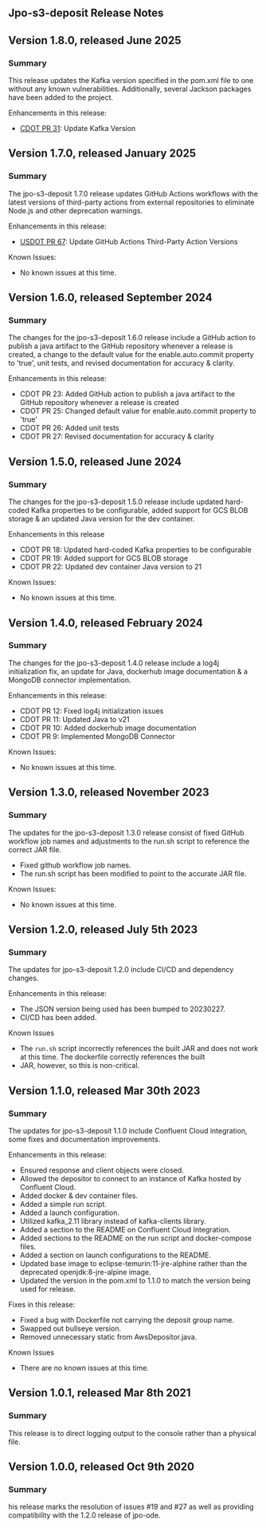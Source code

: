 Jpo-s3-deposit Release Notes
----------------------------

Version 1.8.0, released June 2025
----------------------------------------
### **Summary**
This release updates the Kafka version specified in the pom.xml file to one without any known vulnerabilities. Additionally, 
several Jackson packages have been added to the project.

Enhancements in this release:
- [CDOT PR 31](https://github.com/CDOT-CV/jpo-s3-deposit/pull/31): Update Kafka Version


Version 1.7.0, released January 2025
----------------------------------------
### **Summary**
The jpo-s3-deposit 1.7.0 release updates GitHub Actions workflows with the latest versions of third-party actions from external 
repositories to eliminate Node.js and other deprecation warnings.

Enhancements in this release:
- [USDOT PR 67](https://github.com/usdot-jpo-ode/jpo-s3-deposit/pull/67): Update GitHub Actions Third-Party Action Versions

Known Issues:
- No known issues at this time.


Version 1.6.0, released September 2024
----------------------------------------
### **Summary**
The changes for the jpo-s3-deposit 1.6.0 release include a GitHub action to publish a java artifact to the GitHub repository whenever 
a release is created, a change to the default value for the enable.auto.commit property to 'true', unit tests, and revised documentation 
for accuracy & clarity.

Enhancements in this release:
- CDOT PR 23: Added GitHub action to publish a java artifact to the GitHub repository whenever a release is created
- CDOT PR 25: Changed default value for enable.auto.commit property to 'true'
- CDOT PR 26: Added unit tests
- CDOT PR 27: Revised documentation for accuracy & clarity


Version 1.5.0, released June 2024
----------------------------------------
### **Summary**
The changes for the jpo-s3-deposit 1.5.0 release include updated hard-coded Kafka properties to be configurable, added support for GCS 
BLOB storage & an updated Java version for the dev container.

Enhancements in this release
- CDOT PR 18: Updated hard-coded Kafka properties to be configurable
- CDOT PR 19: Added support for GCS BLOB storage
- CDOT PR 22: Updated dev container Java version to 21

Known Issues:
- No known issues at this time.


Version 1.4.0, released February 2024
----------------------------------------

### **Summary**
The changes for the jpo-s3-deposit 1.4.0 release include a log4j initialization fix, an update for Java, dockerhub image documentation & 
a MongoDB connector implementation.

Enhancements in this release:
- CDOT PR 12: Fixed log4j initialization issues
- CDOT PR 11: Updated Java to v21
- CDOT PR 10: Added dockerhub image documentation
- CDOT PR 9: Implemented MongoDB Connector

Known Issues:
- No known issues at this time.


Version 1.3.0, released November 2023
----------------------------------------

### **Summary**
The updates for the jpo-s3-deposit 1.3.0 release consist of fixed GitHub workflow job names and adjustments to the run.sh script to 
reference the correct JAR file.
- Fixed github workflow job names.
- The run.sh script has been modified to point to the accurate JAR file.

Known Issues:
- No known issues at this time.


Version 1.2.0, released July 5th 2023
----------------------------------------

### **Summary**
The updates for jpo-s3-deposit 1.2.0 include CI/CD and dependency changes.

Enhancements in this release:
- The JSON version being used has been bumped to 20230227.
- CI/CD has been added.

Known Issues
- The `run.sh` script incorrectly references the built JAR and does not work at this time. The dockerfile correctly references the built 
- JAR, however, so this is non-critical.
  
Version 1.1.0, released Mar 30th 2023
----------------------------------------

### **Summary**
The updates for jpo-s3-deposit 1.1.0 include Confluent Cloud integration, some fixes and documentation improvements.

Enhancements in this release:
- Ensured response and client objects were closed.
-	Allowed the depositor to connect to an instance of Kafka hosted by Confluent Cloud.
-	Added docker & dev container files.
-	Added a simple run script.
-	Added a launch configuration.
-	Utilized kafka_2.11 library instead of kafka-clients library.
-	Added a section to the README on Confluent Cloud Integration.
-	Added sections to the README on the run script and docker-compose files.
-	Added a section on launch configurations to the README.
-	Updated base image to eclipse-temurin:11-jre-alphine rather than the deprecated openjdk:8-jre-alpine image.
-	Updated the version in the pom.xml to 1.1.0 to match the version being used for release.

Fixes in this release:
-	Fixed a bug with Dockerfile not carrying the deposit group name.
-	Swapped out bullseye version.
-	Removed unnecessary static from AwsDepositor.java.

Known Issues
-	There are no known issues at this time.

Version 1.0.1, released Mar 8th 2021
----------------------------------------

### **Summary**
This release is to direct logging output to the console rather than a physical file.

Version 1.0.0, released Oct 9th 2020
----------------------------------------

### **Summary**
his release marks the resolution of issues #19 and #27 as well as providing compatibility with the 1.2.0 release of jpo-ode.
